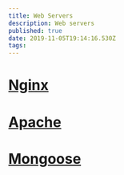 ```yaml
---
title: Web Servers
description: Web servers
published: true
date: 2019-11-05T19:14:16.530Z
tags: 
---
```


# [Nginx](/nginx)
# [Apache](/apache)
# [Mongoose](/mongoose)